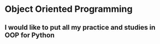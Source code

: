 # Object Oriented Programming

## I would like to put all my practice and studies in OOP for Python

